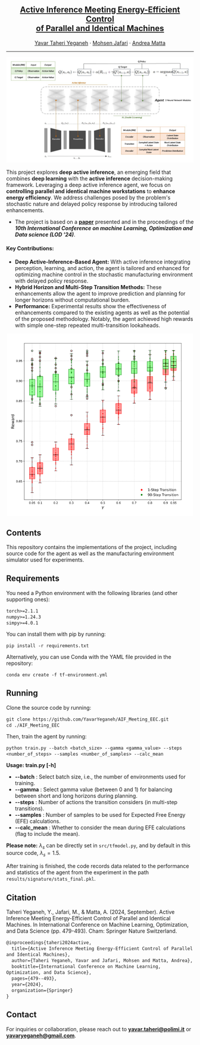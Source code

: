 <h2 align="center"><a href="https://arxiv.org/abs/2406.09322">Active Inference Meeting Energy-Efficient Control <br> of Parallel and Identical Machines</a></h2>  
<p align="center">
    <a href="https://yavaryeganeh.github.io/">Yavar Taheri Yeganeh</a>
    ·
    <a href="https://ise.rutgers.edu/mohsen-jafari">Mohsen Jafari</a>
    ·
    <a href="https://www.mecc.polimi.it/en/research/faculty/prof-andrea-matta">Andrea Matta</a>

---

![AIF-EEC_Agent-Modules](img/AIF-EEC_Sep-Agent-modules-HL.jpg)

This project explores **deep active inference**, an emerging field that combines **deep learning** with the **active inference** decision-making framework. Leveraging a deep active inference agent, we focus on **controlling** **parallel and identical machine workstations** to **enhance energy efficiency**. We address challenges posed by the problem's stochastic nature and delayed policy response by introducing tailored enhancements.

- The project is based on a **[paper](https://arxiv.org/abs/2406.09322)** presented and in the proceedings of the ***10th International Conference on machine Learning, Optimization and Data science (LOD '24)***.

#### Key Contributions:

- **Deep Active-Inference-Based Agent:** With active inference integrating perception, learning, and action, the agent is tailored and enhanced for optimizing machine control in the stochastic manufacturing environment with delayed policy response.
- **Hybrid Horizon and Multi-Step Transition Methods:** These enhancements allow the agent to improve prediction and planning for longer horizons without computational burden.
- **Performance:** Experimental results show the effectiveness of enhancements compared to the existing agents as well as the potential of the proposed methodology. Notably, the agent achieved high rewards with simple one-step repeated multi-transition lookaheads.

<p align="center">
<img src="img/results_fig-4.png" style="width: 500px;" alt="Results_lambda-1"></p>

## Contents

This repository contains the implementations of the project, including source code for the agent as well as the manufacturing environment simulator used for experiments.

## Requirements

You need a Python environment with the following libraries (and other supporting ones):

```
torch>=2.1.1
numpy>=1.24.3
simpy>=4.0.1
```

You can install them with pip by running:

```
pip install -r requirements.txt
```

Alternatively, you can use Conda with the YAML file provided in the repository:

```
conda env create -f tf-environment.yml
```

## Running

Clone the source code by running:

```
git clone https://github.com/YavarYeganeh/AIF_Meeting_EEC.git
cd ./AIF_Meeting_EEC
```

Then, train the agent by running:

```
python train.py --batch <batch_size> --gamma <gamma_value> --steps <number_of_steps> --samples <number_of_samples> --calc_mean
```

**Usage: train.py [-h]**

* **--batch** : Select batch size, i.e., the number of environments used for training.
* **--gamma** : Select gamma value (between 0 and 1) for balancing between short and long horizons during planning.
* **--steps** : Number of actions the transition considers (in multi-step transitions).
* **--samples** : Number of samples to be used for Expected Free Energy (EFE) calculations.
* **--calc_mean** : Whether to consider the mean during EFE calculations (flag to include the mean).

**Please note:** $\lambda_s$ can be directly set in `src/tfmodel.py`, and by default in this source code, $\lambda_s = 1.5$.

After training is finished, the code records data related to the performance and statistics of the agent from the experiment in the path `results/signature/stats_final.pkl`.

## Citation

Taheri Yeganeh, Y., Jafari, M., & Matta, A. (2024, September). Active Inference Meeting Energy-Efficient Control of Parallel and Identical Machines. In International Conference on Machine Learning, Optimization, and Data Science (pp. 479-493). Cham: Springer Nature Switzerland.
```
@inproceedings{taheri2024active,
  title={Active Inference Meeting Energy-Efficient Control of Parallel and Identical Machines},
  author={Taheri Yeganeh, Yavar and Jafari, Mohsen and Matta, Andrea},
  booktitle={International Conference on Machine Learning, Optimization, and Data Science},
  pages={479--493},
  year={2024},
  organization={Springer}
}
```

## Contact

For inquiries or collaboration, please reach out to **yavar.taheri@polimi.it** or **yavaryeganeh@gmail.com**.
